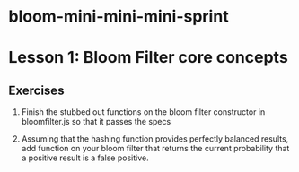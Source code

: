 # bloom-mini-mini-mini-sprint

# Lesson 1: Bloom Filter core concepts 

## Exercises

1) Finish the stubbed out functions on the bloom filter constructor in bloomfilter.js so that it passes the specs

2) Assuming that the hashing function provides perfectly balanced results, add function on your bloom filter that returns the current probability that a positive result is a false positive.
